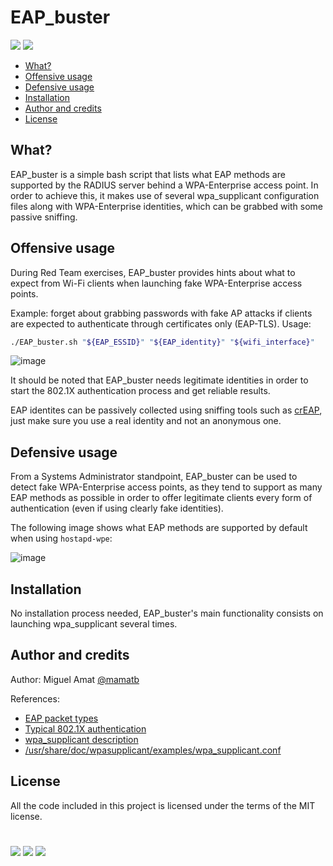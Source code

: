 # EAP_buster
 [![](https://img.shields.io/badge/Category-Recon-E5A505?style=flat-square)]() [![](https://img.shields.io/badge/Language-Bash-E5A505?style=flat-square)]()

* [What?](#what)
* [Offensive usage](#offensive_usage)
* [Defensive usage](#defensive_usage)
* [Installation](#installation)
* [Author and credits](#author_and_credits)
* [License](#license)

## What? <a name="what" />

EAP_buster is a simple bash script that lists what EAP methods are supported by the RADIUS server behind a WPA-Enterprise access point. In order to achieve this, it makes use of several wpa_supplicant configuration files along with WPA-Enterprise identities, which can be grabbed with some passive sniffing.

## Offensive usage <a name="offensive_usage" />

During Red Team exercises, EAP_buster provides hints about what to expect from Wi-Fi clients when launching fake WPA-Enterprise access points.

Example: forget about grabbing passwords with fake AP attacks if clients are expected to authenticate through certificates only (EAP-TLS). Usage:
```bash
./EAP_buster.sh "${EAP_ESSID}" "${EAP_identity}" "${wifi_interface}"
```
![image](offensive_usage.png)

It should be noted that EAP_buster needs legitimate identities in order to start the 802.1X authentication process and get reliable results.

EAP identites can be passively collected using sniffing tools such as [crEAP](https://github.com/Snizz/crEAP), just make sure you use a real identity and not an anonymous one.

## Defensive usage <a name="defensive_usage" />

From a Systems Administrator standpoint, EAP_buster can be used to detect fake WPA-Enterprise access points, as they tend to support as many EAP methods as possible in order to offer legitimate clients every form of authentication (even if using clearly fake identities).

The following image shows what EAP methods are supported by default when using `hostapd-wpe`:

![image](defensive_usage.png)

## Installation <a name="installation" />

No installation process needed, EAP_buster's main functionality consists on launching wpa_supplicant several times.

## Author and credits <a name="author_and_credits" />

Author: Miguel Amat [@mamatb](https://t.me/m_amatb)

References:

* [EAP packet types](https://github.com/secdev/scapy/blob/master/scapy/layers/eap.py)
* [Typical 802.1X authentication](https://en.wikipedia.org/wiki/IEEE_802.1X#Typical_authentication_progression)
* [wpa_supplicant description](https://github.com/digsrc/wpa_supplicant/blob/master/wpa_supplicant/README)
* [/usr/share/doc/wpasupplicant/examples/wpa_supplicant.conf](https://w1.fi/cgit/hostap/plain/wpa_supplicant/wpa_supplicant.conf)

## License <a name="license" />

All the code included in this project is licensed under the terms of the MIT license.

#

[![](https://img.shields.io/badge/www-blackarrow.net-E5A505?style=flat-square)](https://www.blackarrow.net) [![](https://img.shields.io/badge/twitter-@BlackArrowSec-00aced?style=flat-square&logo=twitter&logoColor=white)](https://twitter.com/BlackArrowSec) [![](https://img.shields.io/badge/linkedin-@BlackArrowSec-0084b4?style=flat-square&logo=linkedin&logoColor=white)](https://www.linkedin.com/company/blackarrowsec/)
